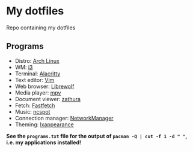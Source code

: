 # My dotfiles
Repo containing my dotfiles
## Programs
- Distro: [Arch Linux](https://archlinux.org/)
- WM: [i3](https://i3wm.org/)
- Terminal: [Alacritty](https://wiki.archlinux.org/title/Alacritty)
- Text editor: [Vim](https://wiki.archlinux.org/title/Vim)
- Web browser: [Librewolf](https://librewolf.net/)
- Media player: [mpv](https://wiki.archlinux.org/title/Mpv)
- Document viewer: [zathura](https://wiki.archlinux.org/title/Zathura)
- Fetch: [Fastfetch](https://github.com/fastfetch-cli/fastfetch)
- Music: [ncspot](https://github.com/hrkfdn/ncspot)
- Connection manager: [NetworkManager](https://wiki.archlinux.org/title/NetworkManager)
- Theming: [lxappearance](https://github.com/lxde/lxappearance/)

**See the `programs.txt` file for the output of `pacman -Q | cut -f 1 -d " "`, i.e. my applications installed!**
